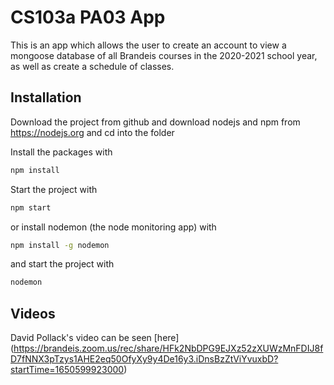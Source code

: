 # CS103a PA03 App

This is an app which allows the user to create an account
to view a mongoose database of all Brandeis courses in the 
2020-2021 school year, as well as create a schedule of classes.

## Installation
Download the project from github and download nodejs and npm from https://nodejs.org
and cd into the folder

Install the packages with
``` bash
npm install
```
Start the project with
``` bash
npm start
```
or install nodemon (the node monitoring app) with
``` bash
npm install -g nodemon
```
and start the project with
``` bash
nodemon
```

## Videos

David Pollack's video can be seen [here] (https://brandeis.zoom.us/rec/share/HFk2NbDPG9EJXz52zXUWzMnFDIJ8fD7fNNX3pTzys1AHE2eq50OfyXy9y4De16y3.iDnsBzZtViYvuxbD?startTime=1650599923000)
